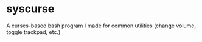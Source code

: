 # syscurse
A curses-based bash program I made for common utilities (change volume, toggle trackpad, etc.)

